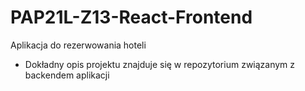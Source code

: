 # PAP21L-Z13-React-Frontend

Aplikacja do rezerwowania hoteli
- Dokładny opis projektu znajduje się w repozytorium związanym z backendem aplikacji  
